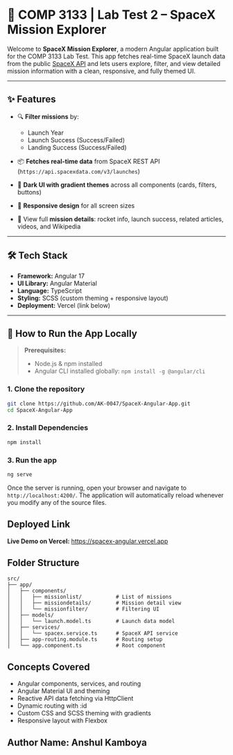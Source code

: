 # 🚀 COMP 3133 | Lab Test 2 – SpaceX Mission Explorer

Welcome to **SpaceX Mission Explorer**, a modern Angular application built for the COMP 3133 Lab Test. This app fetches real-time SpaceX launch data from the public [SpaceX API](https://api.spacexdata.com/) and lets users explore, filter, and view detailed mission information with a clean, responsive, and fully themed UI.

---

## ✨ Features

- 🔍 **Filter missions** by:
  - Launch Year
  - Launch Success (Success/Failed)
  - Landing Success (Success/Failed)

- 📦 **Fetches real-time data** from SpaceX REST API (`https://api.spacexdata.com/v3/launches`)
- 🎨 **Dark UI with gradient themes** across all components (cards, filters, buttons)
- 📱 **Responsive design** for all screen sizes
- 🔗 View full **mission details**: rocket info, launch success, related articles, videos, and Wikipedia

---

## 🛠️ Tech Stack

- **Framework:** Angular 17
- **UI Library:** Angular Material
- **Language:** TypeScript
- **Styling:** SCSS (custom theming + responsive layout)
- **Deployment:** Vercel (link below)

---

## 🔧 How to Run the App Locally

> **Prerequisites:**
> - Node.js & npm installed
> - Angular CLI installed globally: `npm install -g @angular/cli`

### 1. Clone the repository

```bash
git clone https://github.com/AK-0047/SpaceX-Angular-App.git
cd SpaceX-Angular-App
```

### 2. Install Dependencies

```bash
npm install
```

### 3. Run the app

```bash
ng serve
```

Once the server is running, open your browser and navigate to `http://localhost:4200/`. The application will automatically reload whenever you modify any of the source files.

## Deployed Link

**Live Demo on Vercel:** https://spacex-angular.vercel.app

## Folder Structure

```
src/
├── app/
│   ├── components/
│   │   ├── missionlist/           # List of missions
│   │   ├── missiondetails/        # Mission detail view
│   │   └── missionfilter/         # Filtering UI
│   ├── models/
│   │   └── launch.model.ts        # Launch data model
│   ├── services/
│   │   └── spacex.service.ts      # SpaceX API service
│   ├── app-routing.module.ts      # Routing setup
│   └── app.component.ts           # Root component
```

## Concepts Covered

- Angular components, services, and routing
- Angular Material UI and theming
- Reactive API data fetching via HttpClient
- Dynamic routing with :id
- Custom CSS and SCSS theming with gradients
- Responsive layout with Flexbox

## Author Name: Anshul Kamboya
